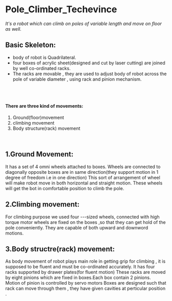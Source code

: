 # Pole_Climber_Techevince

<em>It's a robot which can climb on poles of variable length and move on floor as well.</em>

<h2>Basic Skeleton:</h2>
<ul>
<li>body of robot is Quadrilateral.</li>
<li>four boxes of acrylic sheet(designed and cut by laser cutting) are joined by well co-ordinated racks.</li>
<li>The racks are movable , they are used to adjust body of robot across the pole of variable diameter , using rack and pinion mechanism.</li>
</ul>
<br>
<br>


<h4>There are three kind of movements:</h4>

<ol>
  <li>Ground(floor)movement</li>
  <li>climbing movement</li>
  <li>Body structure(rack) movement</li>
</ol>
<br>
<h2>1.Ground Movement:</h2>
It has a set of 4 omni wheels attached to boxes.
Wheels are connected to diagonally opposite boxes are in same direction(they support motion in 1 degree of freedom i.e in one direction)
This sort of arrangement of wheel will make robot move in both horizontal and straight motion.
These wheels will get the bot in comfortable position to climb the pole.
<br>
<h2>2.Climbing movement:</h2>
For climbing purpose we used four ---sized wheels, connected with high torque motor
wheels are fixed on the boxes ,so that they can get hold of the pole conveniently.
They are capable of both upward and downword motions.
<br>
<h2>3.Body structre(rack) movement:</h2>
As body movement of robot plays main role in getting grip for climbing , it is supposed to be fluent and must be co-ordinated accurately.
It has four racks supported by drawer plates(for fluent motion)
These racks are moved by eight pinions which are fixed in boxes.Each box contain 2 pinions.
Motion of pinion is controlled by servo motors
Boxes are designed such that rack can move through them , they have given cavities at perticular position .


